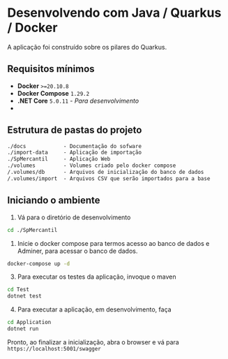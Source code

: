 # Desenvolvendo com Java / Quarkus / Docker

A aplicação foi construído sobre os pilares do Quarkus.

## Requisitos mínimos

- **Docker** `>=20.10.8`
- **Docker Compose**  `1.29.2`
- **.NET Core** `5.0.11` - *Para desenvolvimento*
- 
## Estrutura de pastas do projeto

```txt
./docs            - Documentação do sofware
./import-data     - Aplicação de importação
./SpMercantil     - Aplicação Web
./volumes         - Volumes criado pelo docker compose
/.volumes/db      - Arquivos de inicialização do banco de dados
/.volumes/import  - Arquivos CSV que serão importados para a base
```


## Iniciando o ambiente

1. Vá para o diretório de desenvolvimento

```sh
cd ./SpMercantil
``` 

1. Inicie o docker compose para termos acesso ao banco de dados e Adminer, para acessar o banco de dados.

```sh
docker-compose up -d
```

3. Para executar os testes da aplicação, invoque o maven

```sh
cd Test
dotnet test
```

4. Para executar a aplicação, em desenvolvimento, faça

```sh
cd Application
dotnet run
```

Pronto, ao finalizar a inicialização, abra o browser e vá para `https://localhost:5001/swagger`